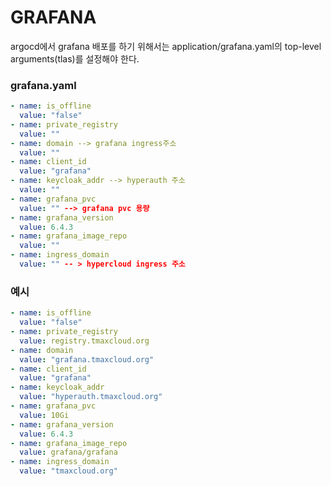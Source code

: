 # GRAFANA

argocd에서 grafana 배포를 하기 위해서는 application/grafana.yaml의 top-level arguments(tlas)를 설정해야 한다.

### grafana.yaml
```yml
- name: is_offline
  value: "false"
- name: private_registry
  value: "" 
- name: domain --> grafana ingress주소
  value: ""
- name: client_id
  value: "grafana"
- name: keycloak_addr --> hyperauth 주소
  value: ""
- name: grafana_pvc
  value: "" --> grafana pvc 용량
- name: grafana_version
  value: 6.4.3
- name: grafana_image_repo
  value: "" 
- name: ingress_domain
  value: "" -- > hypercloud ingress 주소
```

### 예시

```yml
- name: is_offline
  value: "false"
- name: private_registry
  value: registry.tmaxcloud.org
- name: domain
  value: "grafana.tmaxcloud.org"
- name: client_id
  value: "grafana"
- name: keycloak_addr
  value: "hyperauth.tmaxcloud.org"
- name: grafana_pvc
  value: 10Gi
- name: grafana_version
  value: 6.4.3
- name: grafana_image_repo
  value: grafana/grafana
- name: ingress_domain
  value: "tmaxcloud.org"
```

